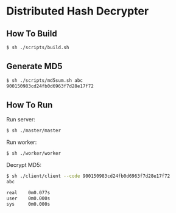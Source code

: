 Distributed Hash Decrypter
==========================

How To Build
------------

```bash
$ sh ./scripts/build.sh
```

Generate MD5
------------

```bash
$ sh ./scripts/md5sum.sh abc 
900150983cd24fb0d6963f7d28e17f72
```

How To Run
----------

Run server:

```bash
$ sh ./master/master
```

Run worker:

```bash
$ sh ./worker/worker
```

Decrypt MD5:

```bash
$ sh ./client/client --code 900150983cd24fb0d6963f7d28e17f72
abc

real    0m0.077s
user    0m0.000s
sys     0m0.000s
```
